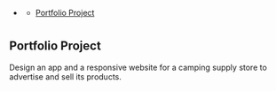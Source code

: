 - [](#)
  - [Portfolio Project](#portfolio-project)

#

## Portfolio Project

Design an app and a responsive website for a camping supply store to advertise and sell its products.